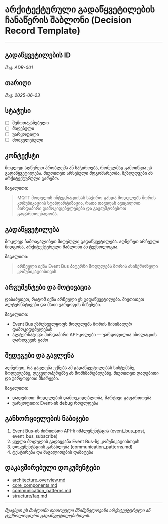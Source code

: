 # არქიტექტურული გადაწყვეტილების ჩანაწერის შაბლონი (Decision Record Template)

---

## გადაწყვეტილების ID

*მაგ: ADR-001*

## თარიღი

*მაგ: 2025-06-23*

## სტატუსი

- [ ] შემოთავაზებული
- [ ] მიღებული
- [ ] უარყოფილი
- [ ] მოძველებული

## კონტექსტი

მოკლედ აღწერეთ პრობლემა ან საჭიროება, რომელმაც გამოიწვია ეს გადაწყვეტილება. მიუთითეთ არსებული მდგომარეობა, შეზღუდვები ან არქიტექტურული გარემო.

მაგალითი:
> MQTT მოდულის ინტეგრაციისას საჭირო გახდა მოდულებს შორის კომუნიკაციის სტანდარტიზაცია, რათა თავიდან ავიცილოთ პირდაპირი დამოკიდებულებები და გავაუმჯობესოთ გაფართოებადობა.

## გადაწყვეტილება

მოკლედ ჩამოაყალიბეთ მიღებული გადაწყვეტილება. აღწერეთ არჩეული მიდგომა, არქიტექტურული შაბლონი ან ტექნოლოგია.

მაგალითი:
> არჩეული იქნა Event Bus პატერნი მოდულებს შორის ასინქრონული კომუნიკაციისთვის.

## არგუმენტები და მოტივაცია

დასაბუთეთ, რატომ იქნა არჩეული ეს გადაწყვეტილება. მიუთითეთ ალტერნატივები და მათი უარყოფის მიზეზები.

მაგალითი:
- Event Bus უზრუნველყოფს მოდულებს შორის მინიმალურ დამოკიდებულებას
- ალტერნატივა: პირდაპირი API-კოლები — უარყოფილია იზოლაციის დარღვევის გამო

## შედეგები და გავლენა

აღწერეთ, რა გავლენა ექნება ამ გადაწყვეტილებას სისტემაზე, მოდულებზე, დეველოპერებზე ან მომხმარებლებზე. მიუთითეთ დადებითი და უარყოფითი მხარეები.

მაგალითი:
- დადებითი: მოდულების დამოუკიდებლობა, მარტივი გაფართოება
- უარყოფითი: Event-ის debug რთულდება

## განხორციელების ნაბიჯები

1. Event Bus-ის ძირითადი API-ს იმპლემენტაცია (event_bus_post, event_bus_subscribe)
2. ყველა მოდულის გადაყვანა Event Bus-ზე კომუნიკაციისთვის
3. დოკუმენტაციის განახლება (communication_patterns.md)
4. ტესტირება და მაგალითების დამატება

## დაკავშირებული დოკუმენტები

- [architecture_overview.md](architecture_overview.md)
- [core_components.md](core_components.md)
- [communication_patterns.md](../convention/communication_patterns.md)
- [structure/faq.md](../structure/faq.md)

---

_შეავსეთ ეს შაბლონი თითოეული მნიშვნელოვანი არქიტექტურული ან ტექნოლოგიური გადაწყვეტილებისთვის._

